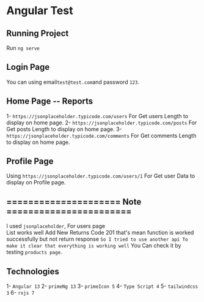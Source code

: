 # Angular Test
## Running Project
Run `ng serve` 

## Login Page 
You can using email`test@test.com`and password `123`.


## Home Page -- Reports
1- `https://jsonplaceholder.typicode.com/users` For Get users Length to display on home page.
2- `https://jsonplaceholder.typicode.com/posts` For Get posts Length to display on home page.
3- `https://jsonplaceholder.typicode.com/comments` For Get comments Length to display on home page.

## Profile Page
Using `https://jsonplaceholder.typicode.com/users/1` For Get user Data to display on Profile page.

## ===================== Note =======================
I used `jsonplaceholder`, For users page <br />
List works well
Add New Returns Code 201 that's mean function is worked successfully but not return response  `So I tried to use another api To make it clear that everything is working well` You Can check it by testing `products page`.

## Technologies
1- `Angular 13`
2- `primeNg 13`
3- `primeIcon 5`
4- `Type Script 4`
5- `tailwindcss 3`
6- `rxjs 7`
